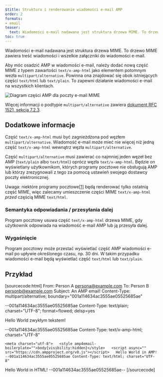 ```yaml
---
$title: Struktura i renderowanie wiadomości e-mail AMP
order: 2
formats:
- email
teaser:
  text: Wiadomości e-mail nadawana jest struktura drzewa MIME. To drzewo MIME zawiera treść wiadomości i wszelkie załączniki do wiadomości e-mail.
toc: true
---
```


<!--
This file is imported from https://github.com/ampproject/amphtml/blob/master/spec/email/amp-email-structure.md.
Please do not change this file.
If you have found a bug or an issue please
have a look and request a pull request there.
-->

<!---
Copyright 2018 The AMP HTML Authors. All Rights Reserved.

Licensed under the Apache License, Version 2.0 (the "License");
you may not use this file except in compliance with the License.
You may obtain a copy of the License at

      http://www.apache.org/licenses/LICENSE-2.0

Unless required by applicable law or agreed to in writing, software
distributed under the License is distributed on an "AS-IS" BASIS,
WITHOUT WARRANTIES OR CONDITIONS OF ANY KIND, either express or implied.
See the License for the specific language governing permissions and
limitations under the License.
-->

Wiadomości e-mail nadawana jest struktura drzewa MIME. To drzewo MIME zawiera treść wiadomości i wszelkie załączniki do wiadomości e-mail.

Aby móc osadzić AMP w wiadomości e-mail, należy dodać nową część MIME z typem zawartości `text/x-amp-html` jako elementem potomnym wezła `multipart/alternative`. Powinna ona znajdować się obok istniejących części `text/html` lub `text/plain`. To zapewni działanie wiadomości e-mail na wszystkich klientach.

<amp-img alt="AMP for Email MIME Parts Diagram" layout="responsive" width="752" height="246" src="https://github.com/ampproject/amphtml/raw/master/spec/img/amp-email-mime-parts.png">
<noscript data-md-type="raw_html" data-segment-id="8724406"><img data-md-type="raw_html" alt="Diagram części AMP dla poczty e-mail MIME" src="../img/amp-email-mime-parts.png"></noscript>
</amp-img>

Więcej informacji o podtypie `multipart/alternative` zawiera [dokument RFC 1521, sekcja 7.2.3](https://tools.ietf.org/html/rfc1521#section-7.2.3).

## Dodatkowe informacje <a name="additional-information"></a>

Część `text/x-amp-html` musi być zagnieżdżona pod węzłem `multipart/alternative`. Wiadomość e-mail może mieć nie więcej niż jedną część `text/x-amp-html` wewnątrz węzła `multipart/alternative`.

Część `multipart/alternative` musi zawierać co najmniej jeden węzeł bez AMP (`text/plain` albo `text/html`) oprócz węzła `text/x-amp-html`. Będzie on wyświetlany użytkownikom, których programy pocztowe nie obsługują AMP lub którzy zrezygnowali z tego za pomocą ustawień swojego dostawcy poczty elektronicznej.

Uwaga: niektóre programy pocztowe[[1]](https://openradar.appspot.com/radar?id=6054696888303616) będą renderować tylko ostatnią część MIME, więc zalecamy umieszczenie części MIME `text/x-amp-html` *przed* częścią MIME `text/html`.

### Semantyka odpowiadania / przesyłania dalej <a name="replyingforwarding-semantics"></a>

Program pocztowy usuwa część `text/x-amp-html` drzewa MIME, gdy użytkownik odpowiada na wiadomość e-mail AMP lub ją przesyła dalej.

### Wygaśnięcie <a name="expiry"></a>

Program pocztowy może przestać wyświetlać część AMP wiadomości e-mail po upływie określonego czasu, np. 30 dni. W takim przypadku wiadomości e-mail będą wyświetlać część `text/html` lub `text/plain`.

## Przykład <a name="example"></a>

<!-- prettier-ignore-start -->

[sourcecode:html] From:  Person A [persona@example.com](mailto:persona@example.com) To: Person B [personb@example.com](mailto:personb@example.com) Subject: An AMP email! Content-Type: multipart/alternative; boundary="001a114634ac3555ae05525685ae"

--001a114634ac3555ae05525685ae Content-Type: text/plain; charset="UTF-8"; format=flowed; delsp=yes

Hello World zwykłym tekstem!

--001a114634ac3555ae05525685ae Content-Type: text/x-amp-html; charset="UTF-8"

<!doctype html>

    <meta charset="utf-8">   <style amp4email-boilerplate="">body{visibility:hidden}</style>   <script async="" src="https://cdn.ampproject.org/v0.js"></script>   Hello World in AMP!   --001a114634ac3555ae05525685ae Content-Type: text/html; charset="UTF-8"

<span>Hello World in HTML!</span> --001a114634ac3555ae05525685ae-- [/sourcecode]

<!-- prettier-ignore-end -->
